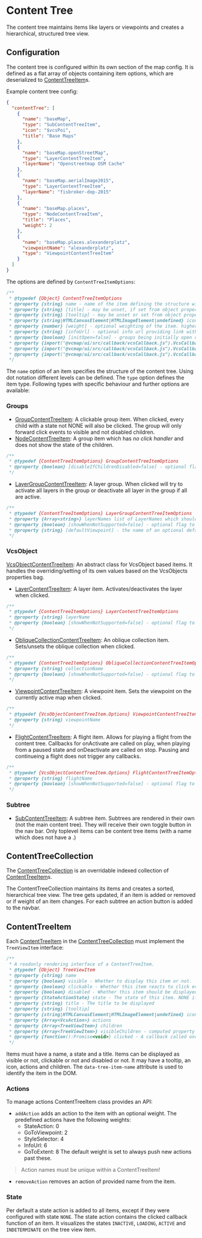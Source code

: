# Content Tree

The content tree maintains items like layers or viewpoints and creates a hierarchical, structured tree view.

## Configuration

The content tree is configured within its own section of the map config.
It is defined as a flat array of objects containing item options, which are deserialized to [ContentTreeItem](../src/contentTree/contentTreeItem.js)s.

Example content tree config:

```json
{
  "contentTree": [
    {
      "name": "baseMap",
      "type": "SubContentTreeItem",
      "icon": "$vcsPoi",
      "title": "Base Maps"
    },
    {
      "name": "baseMap.openStreetMap",
      "type": "LayerContentTreeItem",
      "layerName": "Openstreetmap OSM Cache"
    },
    {
      "name": "baseMap.aerialImage2015",
      "type": "LayerContentTreeItem",
      "layerName": "fisbroker-dop-2015"
    },
    {
      "name": "baseMap.places",
      "type": "NodeContentTreeItem",
      "title": "Places",
      "weight": 2
    },
    {
      "name": "baseMap.places.alexanderplatz",
      "viewpointName": "alexanderplatz",
      "type": "ViewpointContentTreeItem"
    }
  ]
}
```

The options are defined by `ContentTreeItemOptions`:

```js
/**
 * @typedef {Object} ContentTreeItemOptions
 * @property {string} name - name of the item defining the structure within the tree using dot notation.
 * @property {string} [title] - may be unset, if set from object properties later on. required otherwise
 * @property {string} [tooltip] - may be unset or set from object properties later on.
 * @property {string|HTMLCanvasElement|HTMLImageElement|undefined} icon - an icon URL or element to display.
 * @property {number} [weight] - optional weighting of the item. higher weights come first.
 * @property {string} [infoUrl] - optional info url providing link with additional information.
 * @property {boolean} [initOpen=false] - groups being initially open or not.
 * @property {import("@vcmap/ui/src/callback/vcsCallback.js").VcsCallbackOptions} [onClick] - optional callback actions executed on click
 * @property {import("@vcmap/ui/src/callback/vcsCallback.js").VcsCallbackOptions} [onActivate] - optional callback actions executed on activation of the item
 * @property {import("@vcmap/ui/src/callback/vcsCallback.js").VcsCallbackOptions} [onDeactivate] - optional callback actions executed on deactivation of the item
 */
```

The `name` option of an item specifies the structure of the content tree. Using dot notation different levels can be defined.
The `type` option defines the item type. Following types with specific behaviour and further options are available:

### Groups

- [GroupContentTreeItem](../src/contentTree/groupContentTreeItem.js): A clickable group item. When clicked, every child with a state not NONE will also be clicked. The group will only forward click events to visible and not disabled children.
- [NodeContentTreeItem](../src/contentTree/nodeContentTreeItem.js): A group item which has _no click handler_ and does not show the state of the children.

```js
/**
 * @typedef {ContentTreeItemOptions} GroupContentTreeItemOptions
 * @property {boolean} [disableIfChildrenDisabled=false] - optional flag to enable the behaviour that the group is disabled if all children are disabled, otherwise the Group is still clickable.
 */
```

- [LayerGroupContentTreeItem](../src/contentTree/layerGroupContentTreeItem.js): A layer group. When clicked will try to activate all layers in the group or deactivate all layer in the group if all are active.

```js
/**
 * @typedef {ContentTreeItemOptions} LayerGroupContentTreeItemOptions
 * @property {Array<string>} layerNames list of LayerNames which should be activated on click
 * @property {boolean} [showWhenNotSupported=false] - optional flag to show the item even if it is not supported by the activeMap.
 * @property {string} [defaultViewpoint] - the name of an optional default viewpoint
 */
```

### VcsObject

[VcsObjectContentTreeItem](../src/contentTree/vcsObjectContentTreeItem.js): An abstract class for VcsObject based items. It handles the overriding/setting of its own values based on the VcsObjects properties bag.

- [LayerContentTreeItem](../src/contentTree/layerContentTreeItem.js): A layer item. Activates/deactivates the layer when clicked.

```js
/**
 * @typedef {ContentTreeItemOptions} LayerContentTreeItemOptions
 * @property {string} layerName
 * @property {boolean} [showWhenNotSupported=false] - optional flag to show the item even if it is not supported by the activeMap.
 */
```

- [ObliqueCollectionContentTreeItem](../src/contentTree/obliqueCollectionContentTreeItem.js): An oblique collection item. Sets/unsets the oblique collection when clicked.

```js
/**
 * @typedef {ContentTreeItemOptions} ObliqueCollectionContentTreeItemOptions
 * @property {string} collectionName
 * @property {boolean} [showWhenNotSupported=false] - optional flag to show the item even if it is not supported by the activeMap.
 */
```

- [ViewpointContentTreeItem](../src/contentTree/viewpointContentTreeItem.js): A viewpoint item. Sets the viewpoint on the currently active map when clicked.

```js
/**
 * @typedef {VcsObjectContentTreeItem.Options} ViewpointContentTreeItemOptions
 * @property {string} viewpointName
 */
```

- [FlightContentTreeItem](../src/contentTree/flightContentTreeItem.js): A flight item. Allows for playing a flight from the content tree. Callbacks for onActivate are called on play, when playing from a paused state and onDeactivate are called on stop. Pausing and continueing a flight does not trigger any callbacks.

```js
/**
 * @typedef {VcsObjectContentTreeItem.Options} FlightContentTreeItemOptions
 * @property {string} flightName
 * @property {boolean} [showWhenNotSupported=false] - optional flag to show the item even if it is not supported by the activeMap.
 */
```

### Subtree

- [SubContentTreeItem](../src/contentTree/subContentTreeItem.js): A subtree item. Subtrees are rendered in their own (not the main content tree).
  They will receive their own toggle button in the nav bar.
  Only toplevel items can be content tree items (with a name which does not have a .)

## ContentTreeCollection

The [ContentTreeCollection](../src/contentTree/contentTreeCollection.js) is an overridable indexed collection of [ContentTreeItem](../src/contentTree/contentTreeItem.js)s.

The ContentTreeCollection maintains its items and creates a sorted, hierarchical tree view.
The tree gets updated, if an item is added or removed or if weight of an item changes.
For each subtree an action button is added to the navbar.

## ContentTreeItem

Each [ContentTreeItem](../src/contentTree/contentTreeItem.js) in the [ContentTreeCollection](../src/contentTree/contentTreeCollection.js) must implement the `TreeViewItem` interface:

```js
/**
 * A readonly rendering interface of a ContentTreeItem.
 * @typedef {Object} TreeViewItem
 * @property {string} name
 * @property {boolean} visible - Whether to display this item or not.
 * @property {boolean} clickable - Whether this item reacts to click events, e.g. with visual feedback
 * @property {boolean} disabled - Whether this item should be displayed as disabled.
 * @property {StateActionState} state - The state of this item. NONE if this item cannot have a state.
 * @property {string} title - The title to be displayed
 * @property {string} [tooltip]
 * @property {string|HTMLCanvasElement|HTMLImageElement|undefined} icon - An optional icon to display with this item. Can be an URL or HTMLElement.
 * @property {Array<VcsAction>} actions
 * @property {Array<TreeViewItem>} children
 * @property {Array<TreeViewItem>} visibleChildren - computed property
 * @property {function():Promise<void>} clicked - A callback called once the item is clicked.
 */
```

Items must have a name, a state and a title.
Items can be displayed as visible or not, clickable or not and disabled or not.
It may have a tooltip, an icon, actions and children.
The `data-tree-item-name` attribute is used to identify the item in the DOM.

### Actions

To manage actions ContentTreeItem class provides an API:

- `addAction` adds an action to the item with an optional weight. The predefined actions have the following weights:
  - StateAction: 0
  - GoToViewpoint: 2
  - StyleSelector: 4
  - InfoUrl: 6
  - GoToExtent: 8
    The default weight is set to always push new actions past these.

> Action names must be unique within a ContentTreeItem!

- `removeAction` removes an action of provided name from the item.

### State

Per default a state action is added to all items, except if they were configured with state `NONE`.
The state action contains the clicked callback function of an item.
It visualizes the states `INACTIVE`, `LOADING`, `ACTIVE` and `INDETERMINATE` on the tree view item.
